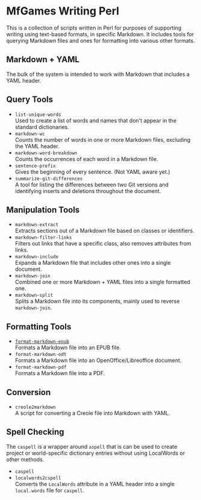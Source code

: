 # MfGames Writing Perl

This is a collection of scripts written in Perl for purposes of supporting writing using text-based formats, in specific Markdown. It includes tools for querying Markdown files and ones for formatting into various other formats.

## Markdown + YAML

The bulk of the system is intended to work with Markdown that includes a YAML header.

## Query Tools

* `list-unique-words`  
  Used to create a list of words and names that don't appear in the standard dictionaries.
* `markdown-wc`  
  Counts the number of words in one or more Markdown files, excluding the YAML header.
* `markdown-word-breakdown`  
  Counts the occurrences of each word in a Markdown file.
* `sentence-prefix`  
  Gives the beginning of every sentence. (Not YAML aware yet.)
* `summarize-git-differences`  
  A tool for listing the differences between two Git versions and identifying inserts and deletions throughout the document.

## Manipulation Tools

* `markdown-extract`  
  Extracts sections out of a Markdown file based on classes or identifiers.
* `markdown-filter-links`  
  Filters out links that have a specific class, also removes attributes from links.
* `markdown-include`  
  Expands a Markdown file that includes other ones into a single document.
* `markdown-join`  
  Combined one or more Markdown + YAML files into a single formatted one.
* `markdown-split`  
  Splits a Markdown file into its components, mainly used to reverse `markdown-join`.

## Formatting Tools

* [`format-markdown-epub`](Format-EPUB)  
   Formats a Markdown file into an EPUB file.
* `format-markdown-odt`  
   Formats a Markdown file into an OpenOffice/Libreoffice document.
* `format-markdown-pdf`  
   Formats a Markdown file into a PDF.

## Conversion

* `creole2markdown`  
  A script for converting a Creole file into Markdown with YAML.

## Spell Checking

The `caspell` is a wrapper around `aspell` that is can be used to create project or world-specific dictionary entries without using LocalWords or other methods.

* `caspell`
* `localwords2cspell`  
  Converts the `LocalWords` attribute in a YAML header into a single `local.words` file for `caspell`.
